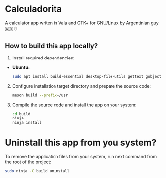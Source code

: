 # Calculadorita

A calculator app writen in Vala and GTK+ for GNU/Linux by Argentinian guy 🇦🇷 🖱️

## How to build this app locally?

1. Install required dependencies:
  * **Ubuntu:**
    ```bash
    sudo apt install build-essential desktop-file-utils gettext gobject-introspection libgee-0.8-dev libgirepository1.0-dev libglib2.0-dev libgtk-4-dev libxml2-dev libxml2-utils meson cmake valac valadoc
    ```

2. Configure installation target directory and prepare the source code:
    ```bash
    meson build --prefix=/usr
    ```

3. Compile the source code and install the app on your system:
    ```bash
    cd build
    ninja
    ninja install
    ```

# Uninstall this app from you system?

To remove the application files from your system, run next command from the root of the project:
```bash
sudo ninja -C build uninstall
```